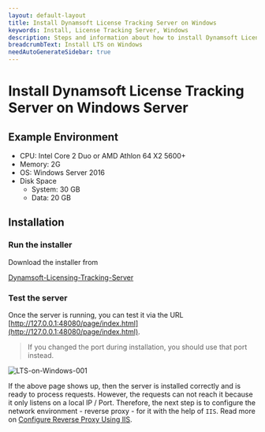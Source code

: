 ```yaml
---
layout: default-layout
title: Install Dynamsoft License Tracking Server on Windows
keywords: Install, License Tracking Server, Windows
description: Steps and information about how to install Dynamsoft License Tracking Server on Windows
breadcrumbText: Install LTS on Windows
needAutoGenerateSidebar: true
---
```


# Install Dynamsoft License Tracking Server on Windows Server

## Example Environment

* CPU: Intel Core 2 Duo or AMD Athlon 64 X2 5600+
* Memory: 2G
* OS: Windows Server 2016
* Disk Space
  + System: 30 GB
  + Data: 20 GB

## Installation

### Run the installer

Download the installer from

[Dynamsoft-Licensing-Tracking-Server](https://tst.dynamsoft.com/public/download/lts/2.2/Dynamsoft-Licensing-Tracking-Server.exe)

### Test the server

Once the server is running, you can test it via the URL [http://127.0.0.1:48080/page/index.html](http://127.0.0.1:48080/page/index.html).

> If you changed the port during installation, you should use that port instead.

![LTS-on-Windows-001]({{site.assets}}imgs/ltsonwin-001.png)

If the above page shows up, then the server is installed correctly and is ready to process requests. However, the requests can not reach it because it only listens on a local IP / Port. Therefore, the next step is to configure the network environment - reverse proxy - for it with the help of `IIS`. Read more on [Configure Reverse Proxy Using IIS]({{site.selfhosting}}configurereverseproxyusingiis.html).